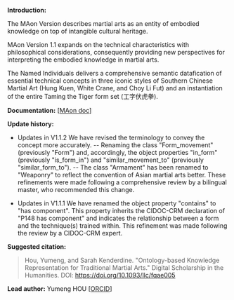 
**Introduction:**

The MAon Version describes martial arts as an entity of embodied knowledge on top of intangible cultural heritage. 

MAon Version 1.1 expands on the technical characteristics with philosophical considerations, consequently providing new perspectives for interpreting the embodied knowledge in martial arts.

The Named Individuals delivers a comprehensive semantic datafication of essential technical concepts in three iconic styles of Southern Chinese Martial Art (Hung Kuen, White Crane, and Choy Li Fut) and an instantiation of the entire Taming the Tiger form set (工字伏虎拳).

**Documentation:** [[MAon doc](https://renie26.github.io/homepage.github.io/resource/ont/MAoCorpus/extract.htm "MAon doc")]

**Update history:**
- Updates in V1.1.2 We have revised the terminology to convey the concept more accurately. 
-- Renaming the class "Form_movement" (previously "Form") and, accordingly, the object properties "in_form" (previously "is_form_in") and "similar_movement_to" (previously "similar_form_to"). 
-- The class "Armament" has been renamed to "Weaponry" to reflect the convention of Asian martial arts better. These refinements were made following a comprehensive review by a bilingual master, who recommended this change.

- Updates in V1.1.1 We have renamed the object property "contains" to "has component". This property inherits the CIDOC-CRM declaration of "P148 has component" and indicates the relationship between a form and the technique(s) trained within. This refinement was made following the review by a CIDOC-CRM expert.

**Suggested citation:**
> Hou, Yumeng, and Sarah Kenderdine. "Ontology-based Knowledge Representation for Traditional Martial Arts." Digital Scholarship in the Humanities. DOI: https://doi.org/10.1093/llc/fqae005

**Lead author:**
Yumeng HOU [[ORCID](https://orcid.org/0000-0002-7908-0693 "ORCID")]
